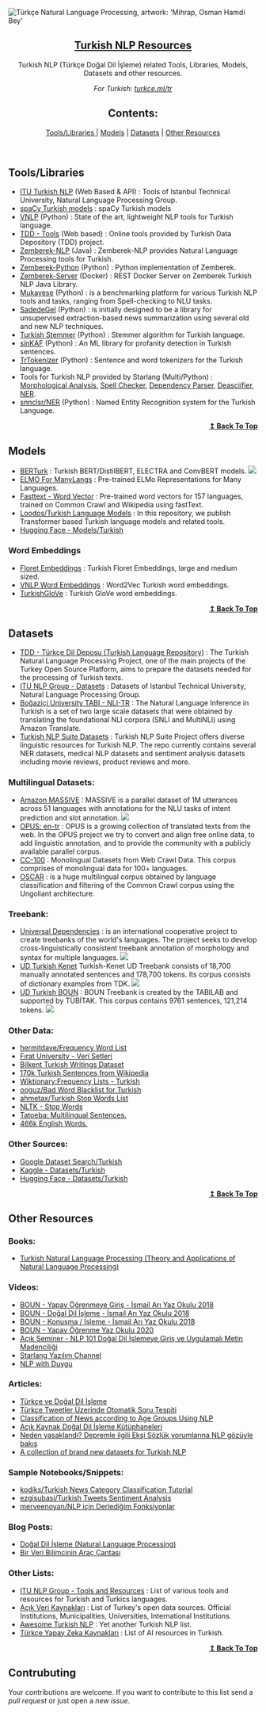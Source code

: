 ![](https://user-images.githubusercontent.com/16024979/164789225-7468c77e-8816-406a-9987-44aa8d47ec47.png "Türkçe Natural Language Processing, artwork: 'Mihrap, Osman Hamdi Bey'")

<div align="center">
<h2><b><a href="https://turkce.ml/">Turkish NLP Resources</a></b></h2>
Turkish NLP (Türkçe Doğal Dil İşleme) related Tools, Libraries, Models, Datasets and other resources.

<i>For Turkish: <a href="https://turkce.ml/tr/">turkce.ml/tr</a></i>

<h2>Contents:</h2>
<p> <a href="#toolslibraries">Tools/Libraries
</a> | <a href="#models">Models</a> | <a
            href="#datasets">Datasets</a> | <a href="#other-resources">Other Resources</a> </p>

</div>
<br>

## Tools/Libraries

- [ITU Turkish NLP](http://tools.nlp.itu.edu.tr/api_usage.jsp) (Web Based & API) : Tools of Istanbul Technical University, Natural Language Processing Group.
- [spaCy Turkish models](https://huggingface.co/turkish-nlp-suite) : spaCy Turkish models
- [VNLP](https://github.com/vngrs-ai/vnlp) (Python) : State of the art, lightweight NLP tools for Turkish language.
- [TDD - Tools](https://tools.tdd.ai/) (Web based) : Online tools provided by Turkish Data Depository (TDD) project.
- [Zemberek-NLP](https://github.com/ahmetaa/zemberek-nlp) (Java) : Zemberek-NLP provides Natural Language Processing tools for Turkish.
- [Zemberek-Python](https://github.com/Loodos/zemberek-python) (Python) : Python implementation of Zemberek.
- [Zemberek-Server](https://github.com/cbilgili/zemberek-nlp-server) (Docker) : REST Docker Server on Zemberek Turkish NLP Java Library.
- [Mukayese](https://github.com/alisafaya/mukayese) (Python) : is a benchmarking platform for various Turkish NLP tools and tasks, ranging from Spell-checking to NLU tasks.
- [SadedeGel](https://github.com/GlobalMaksimum/sadedegel) (Python) : is initially designed to be a library for unsupervised extraction-based news summarization using several old and new NLP techniques.
- [Turkish Stemmer](https://github.com/otuncelli/turkish-stemmer-python/) (Python) : Stemmer algorithm for Turkish language.
- [sinKAF](https://github.com/eonurk/sinkaf) (Python) : An ML library for profanity detection in Turkish sentences.
- [TrTokenizer](https://github.com/apdullahyayik/TrTokenizer) (Python) : Sentence and word tokenizers for the Turkish language.
- Tools for Turkish NLP provided by Starlang (Multi/Python) : [Morphological Analysis](https://github.com/StarlangSoftware/TurkishMorphologicalAnalysis-Py), [Spell Checker](https://github.com/StarlangSoftware/TurkishSpellChecker-Py), [Dependency Parser](https://github.com/StarlangSoftware/TurkishDependencyParser-Py), [Deasciifier](https://github.com/StarlangSoftware/TurkishDeasciifier-Py), [NER](https://github.com/StarlangSoftware/TurkishNamedEntityRecognition-Py).
- [snnclsr/NER](https://github.com/snnclsr/ner) (Python) : Named Entity Recognition system for the Turkish Language.

<div align="right">
    <b><a href="#contents">↥ Back To Top</a></b>
</div>

## Models

- [BERTurk](https://huggingface.co/dbmdz/bert-base-turkish-cased) : Turkish BERT/DistilBERT, ELECTRA and ConvBERT models. [![][repo]](https://github.com/stefan-it/turkish-bert)
- [ELMO For ManyLangs](https://github.com/HIT-SCIR/ELMoForManyLangs) : Pre-trained ELMo Representations for Many Languages.
- [Fasttext - Word Vector](https://fasttext.cc/docs/en/crawl-vectors.html) : Pre-trained word vectors for 157 languages, trained on Common Crawl and Wikipedia using fastText.
- [Loodos/Turkish Language Models](https://github.com/Loodos/turkish-language-models) : In this repository, we publish Transformer based Turkish language models and related tools.
- [Hugging Face - Models/Turkish](https://huggingface.co/models?search=turkish)

### Word Embeddings

- [Floret Embeddings](https://huggingface.co/turkish-nlp-suite) : Turkish Floret Embeddings, large and medium sized.
- [VNLP Word Embeddings](https://vnlp.readthedocs.io/en/latest/main_classes/word_embeddings.html) : Word2Vec Turkish word embeddings.
- [TurkishGloVe](https://github.com/inzva/Turkish-GloVe) : Turkish GloVe word embeddings.

<div align="right">
    <b><a href="#contents">↥ Back To Top</a></b>
</div>

## Datasets

- [TDD - Türkçe Dil Deposu (Turkish Language Repository)](https://data.tdd.ai/) : The Turkish Natural Language Processing Project, one of the main projects of the Turkey Open Source Platform, aims to prepare the datasets needed for the processing of Turkish texts.
- [ITU NLP Group - Datasets](http://tools.nlp.itu.edu.tr/Datasets) : Datasets of Istanbul Technical University, Natural Language Processing Group.
- [Boğaziçi University TABI - NLI-TR](https://github.com/boun-tabi/NLI-TR) : The Natural Language Inference in Turkish is a set of two large scale datasets that were obtained by translating the foundational NLI corpora (SNLI and MultiNLI) using Amazon Translate.
- [Turkish NLP Suite Datasets](https://github.com/turkish-nlp-suite) : Turkish NLP Suite Project offers diverse linguistic resources for Turkish NLP. The repo currently contains several NER datasets, medical NLP datasets and sentiment analysis datasets including movie reviews, product reviews and more.

### Multilingual Datasets:

- [Amazon MASSIVE](https://www.amazon.science/blog/amazon-releases-51-language-dataset-for-language-understanding) : MASSIVE is a parallel dataset of 1M utterances across 51 languages with annotations for the NLU tasks of intent prediction and slot annotation. [![][repo]](https://github.com/alexa/massive)
- [OPUS: en-tr](https://opus.nlpl.eu/index.php?src=en&trg=tr) : OPUS is a growing collection of translated texts from the web. In the OPUS project we try to convert and align free online data, to add linguistic annotation, and to provide the community with a publicly available parallel corpus.
- [CC-100](https://data.statmt.org/cc-100/) : Monolingual Datasets from Web Crawl Data. This corpus comprises of monolingual data for 100+ languages.
- [OSCAR](https://oscar-corpus.com/) : is a huge multilingual corpus obtained by language classification and filtering of the Common Crawl corpus using the Ungoliant architecture.

### Treebank:

- [Universal Dependencies](https://universaldependencies.org/#turkish-treebanks) : is an international cooperative project to create treebanks of the world's languages. The project seeks to develop cross-linguistically consistent treebank annotation of morphology and syntax for multiple languages. [![][repo]](https://github.com/UniversalDependencies)
- [UD Turkish Kenet](https://universaldependencies.org/treebanks/tr_kenet/index.html) Turkish-Kenet UD Treebank consists of 18,700 manually annotated sentences and 178,700 tokens. Its corpus consists of dictionary examples from TDK. [![][repo]](https://github.com/StarlangSoftware/TurkishWordNet)
- [UD Turkish BOUN](https://universaldependencies.org/treebanks/tr_boun/index.html) : BOUN Treebank is created by the TABILAB and supported by TÜBİTAK. This corpus contains 9761 sentences, 121,214 tokens. [![][repo]](https://github.com/boun-tabi/UD_Turkish-BOUN)

### Other Data:

- [hermitdave/Frequency Word List](https://github.com/hermitdave/FrequencyWords)
- [Fırat University - Veri Setleri](http://buyukveri.firat.edu.tr/veri-setleri/)
- [Bilkent Turkish Writings Dataset](https://github.com/selimfirat/bilkent-turkish-writings-dataset)
- [170k Turkish Sentences from Wikipedia](https://www.kaggle.com/datasets/mahdinamidamirchi/turkish-sentences-dataset)
- [Wiktionary:Frequency Lists - Turkish](https://en.wiktionary.org/wiki/Wiktionary:Frequency_lists#Turkish)
- [ooguz/Bad Word Blacklist for Turkish](https://github.com/ooguz/turkce-kufur-karaliste)
- [ahmetax/Turkish Stop Words List](https://github.com/ahmetax/trstop)
- [NLTK - Stop Words](https://www.nltk.org/book/ch02.html#wordlist-corpora)
- [Tatoeba: Multilingual Sentences.](https://tatoeba.org/tr/downloads)
- [466k English Words.](https://github.com/dwyl/english-words)

### Other Sources:

- [Google Dataset Search/Turkish](https://datasetsearch.research.google.com/search?src=0&query=turkish)
- [Kaggle - Datasets/Turkish](https://www.kaggle.com/search?q=turkish+in:datasets)
- [Hugging Face - Datasets/Turkish](https://huggingface.co/datasets?search=turkish)

<div align="right">
    <b><a href="#contents">↥ Back To Top</a></b>
</div>

## Other Resources

### Books:

- [Turkish Natural Language Processing (Theory and Applications of Natural Language Processing)](https://www.amazon.com/Turkish-Natural-Language-Processing-Applications/dp/331990163X)

### Videos:

- [BOUN - Yapay Öğrenmeye Giriş - İsmail Arı Yaz Okulu 2018](https://www.youtube.com/playlist?list=PLMGWwuh6-mEcTODbE22Q1KATHeZYAQTTg)
- [BOUN - Doğal Dil İşleme - İsmail Arı Yaz Okulu 2018](https://www.youtube.com/playlist?list=PLMGWwuh6-mEe57iOtf1uo5DgZB288l0CQ)
- [BOUN - Konuşma / İşleme - İsmail Arı Yaz Okulu 2018](https://www.youtube.com/playlist?list=PLMGWwuh6-mEdAkjnSLbyUq7Ca21UiSi6F)
- [BOUN - Yapay Öğrenme Yaz Okulu 2020](https://www.youtube.com/playlist?list=PLMGWwuh6-mEfmMAUoQZNfEA51RGh7bMyh)
- [Açık Seminer - NLP 101 Doğal Dil İşlemeye Giriş ve Uygulamalı Metin Madenciliği](https://www.youtube.com/watch?v=tm1K9ZvJXJI)
- [Starlang Yazılım Channel](https://www.youtube.com/@starlangyazilim/videos)
- [NLP with Duygu](https://www.youtube.com/@NLPwithDuygu)

### Articles:

- [Türkçe ve Doğal Dil İşleme](https://dergipark.org.tr/tr/download/article-file/207207)
- [Türkçe Tweetler Üzerinde Otomatik Soru Tespiti](https://dergipark.org.tr/tr/download/article-file/605454)
- [Classification of News according to Age Groups Using NLP](https://dergipark.org.tr/tr/download/article-file/1140110)
- [Açık Kaynak Doğal Dil İşleme Kütüphaneleri](https://dergipark.org.tr/tr/download/article-file/1573501)
- [Neden yasaklandı? Depremle ilgili Ekşi Sözlük yorumlarına NLP gözüyle bakış](https://medium.com/p/ce65ece62aea)
- [A collection of brand new datasets for Turkish NLP](https://medium.com/p/fc83ca3c95df)

### Sample Notebooks/Snippets:

- [kodiks/Turkish News Category Classification Tutorial](https://github.com/kodiks/turkish-news-classification)
- [ezgisubasi/Turkish Tweets Sentiment Analysis](https://github.com/ezgisubasi/turkish-tweets-sentiment-analysis)
- [merveenoyan/NLP için Derlediğim Fonksiyonlar](https://github.com/merveenoyan/NLP-Helpers)

### Blog Posts:

- [Doğal Dil İşleme (Natural Language Processing)](https://merveenoyan.medium.com/do%C4%9Fal-dil-i%CC%87%C5%9Fleme-natural-language-processing-2d7c72daf245)
- [Bir Veri Bilimcinin Araç Çantası](https://merveenoyan.medium.com/bir-veri-bilimcinin-ara%C3%A7-%C3%A7antas%C4%B1-ca51fb5cd19e)

### Other Lists:

- [ITU NLP Group - Tools and Resources](http://ddi.itu.edu.tr/en/toolsandresources) : List of various tools and resources for Turkish and Turkics languages.
- [Açık Veri Kaynakları](https://github.com/kaymal/acik-veri) : List of Turkey's open data sources. Official Institutions, Municipalities, Universities, International Institutions.
- [Awesome Turkish NLP](https://github.com/yusufusta/awesome-turkish-nlp) : Yet another Turkish NLP list.
- [Türkçe Yapay Zeka Kaynakları](https://github.com/deeplearningturkiye/turkce-yapay-zeka-kaynaklari) : List of AI resources in Turkish.

<div align="right">
    <b><a href="#contents">↥ Back To Top</a></b>
</div>

## Contrubuting

Your contributions are welcome. If you want to contribute to this list send a _pull request_ or just open a _new issue_.

[repo]: https://raw.githubusercontent.com/agmmnn/awesome-blender/master/imgs/github.svg

